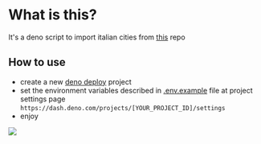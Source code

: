 # What is this?

It's a deno script to import italian cities from [this](https://github.com/matteocontrini/comuni-json) repo

## How to use

- create a new [deno deploy](https://dash.deno.com/new) project
- set the environment variables described in [.env.example](https://github.com/heartbeatLV/deno-italian-cities-importer/blob/master/.env.example) file at project settings page `https://dash.deno.com/projects/[YOUR_PROJECT_ID]/settings`
- enjoy

[![](https://deno.com/deno-deploy-button.svg)](https://dash.deno.com/new?url=https://github.com/heartbeatLV/deno-italian-cities-importer&env=DISCORD_PUBLIC_KEY)
